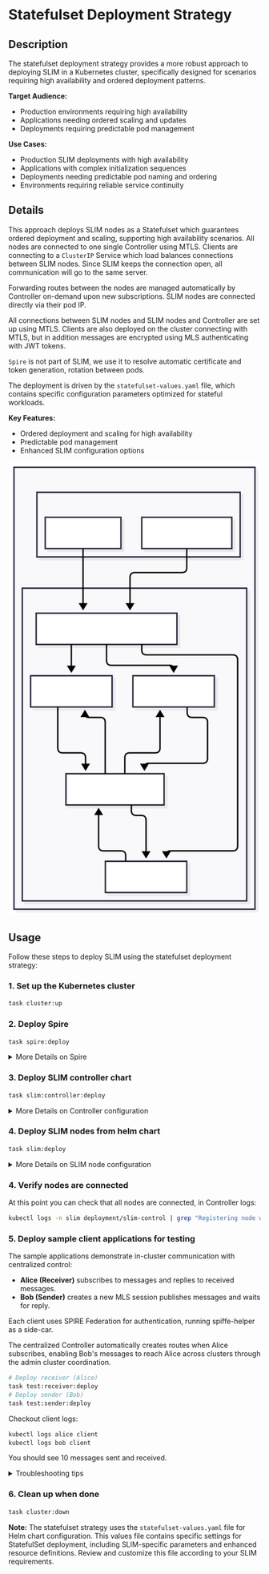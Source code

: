 # Statefulset Deployment Strategy

## Description

The statefulset deployment strategy provides a more robust approach to deploying SLIM in a Kubernetes cluster, specifically designed for scenarios requiring high availability and ordered deployment patterns.

**Target Audience:**
- Production environments requiring high availability
- Applications needing ordered scaling and updates
- Deployments requiring predictable pod management

**Use Cases:**
- Production SLIM deployments with high availability
- Applications with complex initialization sequences
- Deployments needing predictable pod naming and ordering
- Environments requiring reliable service continuity

## Details

This approach deploys SLIM nodes as a Statefulset which guarantees ordered deployment and scaling, supporting high availability scenarios. All nodes are connected to one single Controller using MTLS. Clients are connecting to a `ClusterIP` Service which load balances connections between SLIM nodes. Since SLIM keeps the connection open, all communication will go to the same server. 

Forwarding routes between the nodes are managed automatically by Controller on-demand upon new subscriptions. SLIM nodes are connected directly via their pod IP.

All connections between SLIM nodes and SLIM nodes and Controller are set up using MTLS.
Clients are also deployed on the cluster connecting with MTLS, but in addition messages are encrypted using MLS authenticating with JWT tokens.

`Spire` is not part of SLIM, we use it to resolve automatic certificate and token generation, rotation between pods.

The deployment is driven by the `statefulset-values.yaml` file, which contains specific configuration parameters optimized for stateful workloads.

**Key Features:**

- Ordered deployment and scaling for high availability
- Predictable pod management
- Enhanced SLIM configuration options

![SLIM StatefulSet Deployment Diagram](img/slim_statefulset.svg)

## Usage

Follow these steps to deploy SLIM using the statefulset deployment strategy:

### 1. Set up the Kubernetes cluster
```bash
task cluster:up
```

### 2. Deploy Spire
```bash
task spire:deploy
```

<details>
  <summary>More Details on Spire</summary>
  
  This step will deploy a Spire Server, Agent and Controller on the cluster.  
  Spire Controller automatically creates SVIDs, certificates, JWT tokens and registers the created *SPIFFEID* for each running pod driven by `ClusterSPIFFEID` custom resource. 

  Here's an example of the default `ClusterSPIFFEID` which applies to all pods unless a custom one is defined: 

  ```yaml
    apiVersion: spire.spiffe.io/v1alpha1
    kind: ClusterSPIFFEID
    name: spire-spire-default
    spec:
        className: spire-spire
        fallback: true
        hint: default
        namespaceSelector:
            matchExpressions:
            - key: kubernetes.io/metadata.name
            operator: NotIn
            values:
            - spire
            - spire-server
            - spire-system
        spiffeIDTemplate: spiffe://{{ .TrustDomain }}/ns/{{ .PodMeta.Namespace }}/sa/{{
            .PodSpec.ServiceAccountName }}
  ```

  Spire Agent exposes a local API endpoint on each node, used by applications to fetch certificates and certificate bundles. Applications may support Spire natively (Controller) or they run [Spiffe helper](https://github.com/spiffe/spiffe-helper) as a side-car, which takes care or fetching and rotating certificates and tokens. (SLIM nodes and clients)
  

  Useful command for troubleshooting connection problems to list created entries:

  ```bash
  kubctl exec -n spire spire-server-0 -- /opt/spire/bin/spire-server entry
  ```

  Find out more on [Spire on K8s](https://spiffe.io/docs/latest/try/getting-started-k8s/) and [ClusterSPIFFEID](https://github.com/spiffe/spire-controller-manager/blob/main/docs/clusterspiffeid-crd.md) resource.

</details>

### 3. Deploy SLIM controller chart
```bash
task slim:controller:deploy
```

<details>
  <summary>More Details on Controller configuration</summary>
  
  This step will deploy SLIM Controller Southbound API configured with MTLS.
  Controller support MTLS by Spire natively, just need to be enabled and `socketPath` has to be set:

  ```yaml
    config:
        northbound:
            httpHost: 0.0.0.0
            httpPort: "{{ .Values.service.north.port }}"

        southbound:
            httpHost: 0.0.0.0
            httpPort: "{{ .Values.service.south.port }}"    
            tls:
                useSpiffe: true
            spire:
                socketPath: "unix:///run/spire/agent-sockets/api.sock"
  ```

  See [SLIM Controller Helm chart values](../controller-values.yaml)

</details>


### 4. Deploy SLIM nodes from helm chart
```bash
task slim:deploy
```

<details>
  <summary>More Details on SLIM node configuration</summary>
  
  This step will deploy 3 replicas of SLIM servers and a `ClusterIP` service. 
  In each SLIM pod there's a `spire-helper` container running fetching generated X509 certificates, keys and certificate bundles to the configured path. SLIM nodes must be configured to use MTLS using the same path.

  ```yaml
    services:
      slim/0:
        node_id: ${env:SLIM_SVC_ID}
        dataplane:
          servers:
            - endpoint: "0.0.0.0:{{ .Values.slim.service.data.port }}"
              tls:
                #insecure: true
                insecure_skip_verify: false
                cert_file: "/svids/tls.crt"
                key_file: "/svids/tls.key"
                ca_file: "/svids/svid_bundle.pem"                

          clients: []
        controller:
          clients:
            - endpoint: "https://slim-control:50052"
              tls:
                #insecure: true
                insecure_skip_verify: false
                cert_file: "/svids/tls.crt"
                key_file: "/svids/tls.key"
                ca_file: "/svids/svid_bundle.pem"
  ```

  > `node_id` should be a unique ID within the cluster, since this is used by Controller to identify SLIM server.

  See [SLIM Helm chart values](statefulset-values.yaml)

</details>

### 4. Verify nodes are connected

At this point you can check that all nodes are connected, in Controller logs:

```bash
kubectl logs -n slim deployment/slim-control | grep "Registering node with ID"
```

### 5. Deploy sample client applications for testing

  The sample applications demonstrate in-cluster communication with centralized control:
  
  - **Alice (Receiver)** subscribes to messages and replies to received messages.
  - **Bob (Sender)** creates a new MLS session publishes messages and waits for reply.
  
Each client uses SPIRE Federation for authentication, running spiffe-helper as a side-car.
  
The centralized Controller automatically creates routes when Alice subscribes, enabling Bob's messages to reach Alice across clusters through the admin cluster coordination. 
  
```bash
# Deploy receiver (Alice)
task test:receiver:deploy
# Deploy sender (Bob)
task test:sender:deploy
```

Checkout client logs:

```bash
kubectl logs alice client
kubectl logs bob client
```

You should see 10 messages sent and received.

<details>
  <summary>Troubleshooting tips</summary>

Checkout SLIM node logs on each cluster:

```bash
kubectl logs -n slim slim-0 slim
kubectl logs -n slim slim-1 slim
```

In case of connection problems check:

1. List registration entries on each cluster:

```bash
kubectl exec -n spire spire-server-0 -- /opt/spire/bin/spire-server entry show
```

There should be an entry for Controller, one entry for each SLIM node.

2. Check `spiffe-helper` side-car logs in SLIM nodes and client apps:

```bash
kubectl logs -n slim slim-0 spiffe-helper
kubectl logs -n slim slim-1 spiffe-helper
kubectl logs alice spiffe-helper
kubectl logs bob spiffe-helper
```

</details>

### 6. Clean up when done
```bash
task cluster:down
```

**Note:** The statefulset strategy uses the `statefulset-values.yaml` file for Helm chart configuration. This values file contains specific settings for StatefulSet deployment, including SLIM-specific parameters and enhanced resource definitions. Review and customize this file according to your SLIM requirements.